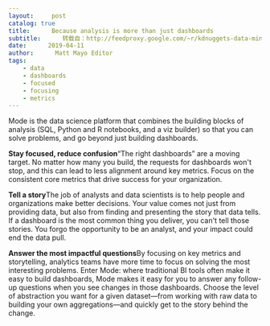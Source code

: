 ```yaml
---
layout:     post
catalog: true
title:      Because analysis is more than just dashboards
subtitle:      转载自：http://feedproxy.google.com/~r/kdnuggets-data-mining-analytics/~3/rEilYSiDeUA/mode-because-analysis-more-just-dashboards.html
date:      2019-04-11
author:      Matt Mayo Editor
tags:
    - data
    - dashboards
    - focused
    - focusing
    - metrics
---
```



 Mode is the data science platform that combines the building blocks of analysis (SQL, Python and R notebooks, and a viz builder) so that you can solve problems, and go beyond just building dashboards.

 



**Stay focused, reduce confusion**“The right dashboards” are a moving target. No matter how many you build, the requests for dashboards won't stop, and this can lead to less alignment around key metrics. Focus on the consistent core metrics that drive success for your organization.

 



**Tell a story**The job of analysts and data scientists is to help people and organizations make better decisions. Your value comes not just from providing data, but also from finding and presenting the story that data tells. If a dashboard is the most common thing you deliver, you can't tell those stories. You forgo the opportunity to be an analyst, and your impact could end the data pull.
 



**Answer the most impactful questions**By focusing on key metrics and storytelling, analytics teams have more time to focus on solving the most interesting problems. Enter Mode: where traditional BI tools often make it easy to build dashboards, Mode makes it easy for you to answer any follow-up questions when you see changes in those dashboards. Choose the level of abstraction you want for a given dataset—from working with raw data to building your own aggregations—and quickly get to the story behind the change.

 


